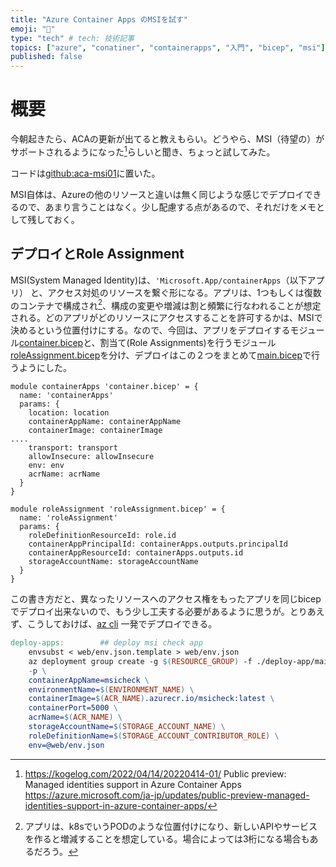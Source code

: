 ```yaml
---
title: "Azure Container Apps のMSIを試す"
emoji: "💪"
type: "tech" # tech: 技術記事
topics: ["azure", "conatiner", "containerapps", "入門", "bicep", "msi"]
published: false
---
```


# 概要

今朝起きたら、ACAの更新が出てると教えもらい。どうやら、MSI（待望の）がサポートされるようになった[^MSI]らしいと聞き、ちょっと試してみた。

コードは[github:aca-msi01](https://github.com/takekazuomi/aca-msi01)に置いた。

MSI自体は、Azureの他のリソースと違いは無く同じような感じでデプロイできるので、あまり言うことはなく。少し配慮する点があるので、それだけをメモとして残しておく。

## デプロイとRole Assignment

MSI(System Managed Identity)は、`'Microsoft.App/containerApps`（以下アプリ） と、アクセス対処のリソースを繋ぐ形になる。アプリは、1つもしくは復数のコンテナで構成され[^pod]、構成の変更や増減は割と頻繁に行なわれることが想定される。どのアプリがどのリソースにアクセスすることを許可するかは、MSIで決めるという位置付けにする。なので、今回は、アプリをデプロイするモジュール[container.bicep](https://github.com/takekazuomi/aca-msi01/blob/v1.0.0/deploy-app/container.bicep)と、割当て(Role Assignments)を行うモジュール[roleAssignment.bicep](https://github.com/takekazuomi/aca-msi01/blob/v1.0.0/deploy-app/roleAssignment.bicep)を分け、デプロイはこの２つをまとめて[main.bicep](https://github.com/takekazuomi/aca-msi01/blob/v1.0.0/deploy-app/main.bicep)で行うようにした。

```bicep :main.bicep
module containerApps 'container.bicep' = {
  name: 'containerApps'
  params: {
    location: location
    containerAppName: containerAppName
    containerImage: containerImage
....
    transport: transport
    allowInsecure: allowInsecure
    env: env
    acrName: acrName
  }
}

module roleAssignment 'roleAssignment.bicep' = {
  name: 'roleAssignment'
  params: {
    roleDefinitionResourceId: role.id
    containerAppPrincipalId: containerApps.outputs.principalId
    containerAppResourceId: containerApps.outputs.id
    storageAccountName: storageAccountName
  }
}
```

この書き方だと、異なったリソースへのアクセス権をもったアプリを同じbicepでデプロイ出来ないので、もう少し工夫する必要があるように思うが。とりあえず、こうしておけば、[az cli](https://github.com/takekazuomi/aca-msi01/blob/v1.0.0/Makefile#L37) 一発でデプロイできる。

```Makefile
deploy-apps:		## deploy msi check app
	envsubst < web/env.json.template > web/env.json
	az deployment group create -g $(RESOURCE_GROUP) -f ./deploy-app/main.bicep \
	-p \
	containerAppName=msicheck \
	environmentName=$(ENVIRONMENT_NAME) \
	containerImage=$(ACR_NAME).azurecr.io/msicheck:latest \
	containerPort=5000 \
	acrName=$(ACR_NAME) \
	storageAccountName=$(STORAGE_ACCOUNT_NAME) \
	roleDefinitionName=$(STORAGE_ACCOUNT_CONTRIBUTOR_ROLE) \
	env=@web/env.json
```


[^MSI]: https://kogelog.com/2022/04/14/20220414-01/ Public preview: Managed identities support in Azure Container Apps https://azure.microsoft.com/ja-jp/updates/public-preview-managed-identities-support-in-azure-container-apps/
[^pod]: アプリは、k8sでいうPODのような位置付けになり、新しいAPIやサービスを作ると増減することを想定している。場合によっては3桁になる場合もあるだろう。

